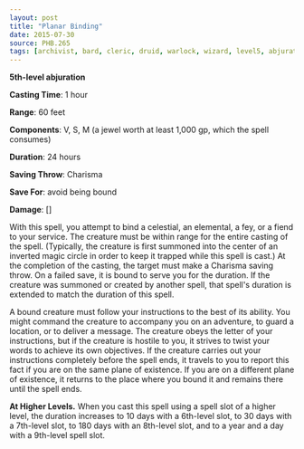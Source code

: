 ```yaml
---
layout: post
title: "Planar Binding"
date: 2015-07-30
source: PHB.265
tags: [archivist, bard, cleric, druid, warlock, wizard, level5, abjuration]
---
```


**5th-level abjuration**

**Casting Time**: 1 hour

**Range**: 60 feet

**Components**: V, S, M (a jewel worth at least 1,000 gp, which the spell consumes)

**Duration**: 24 hours

**Saving Throw**: Charisma

**Save For**: avoid being bound

**Damage**: []

With this spell, you attempt to bind a celestial, an elemental, a fey, or a fiend to your service. The creature must be within range for the entire casting of the spell. (Typically, the creature is first summoned into the center of an inverted magic circle in order to keep it trapped while this spell is cast.) At the completion of the casting, the target must make a Charisma saving throw. On a failed save, it is bound to serve you for the duration. If the creature was summoned or created by another spell, that spell's duration is extended to match the duration of this spell.

A bound creature must follow your instructions to the best of its ability. You might command the creature to accompany you on an adventure, to guard a location, or to deliver a message. The creature obeys the letter of your instructions, but if the creature is hostile to you, it strives to twist your words to achieve its own objectives. If the creature carries out your instructions completely before the spell ends, it travels to you to report this fact if you are on the same plane of existence. If you are on a different plane of existence, it returns to the place where you bound it and remains there until the spell ends.

**At Higher Levels.** When you cast this spell using a spell slot of a higher level, the duration increases to 10 days with a 6th-level slot, to 30 days with a 7th-level slot, to 180 days with an 8th-level slot, and to a year and a day with a 9th-level spell slot.
